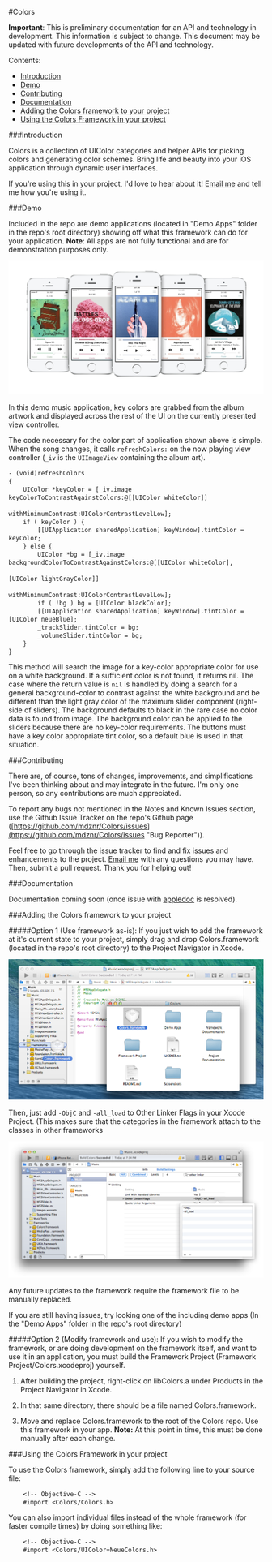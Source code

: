 #Colors

**Important**: This is preliminary documentation for an API and technology in development. This information is subject to change. This document may be updated with future developments of the API and technology.

Contents:

* [Introduction](#introduction)
* [Demo](#demo)
* [Contributing](#contributing)
* [Documentation](#documentation)
* [Adding the Colors framework to your project](#adding-the-colors-framework-to-your-project)
* [Using the Colors Framework in your project](#using-the-colors-framework-in-your-project)


###Introduction

Colors is a collection of UIColor categories and helper APIs for picking colors and generating color schemes. Bring life and beauty into your iOS application through dynamic user interfaces.

If you're using this in your project, I'd love to hear about it! [Email me](mailto:matt@mdznr.com?subject=Using%20Colors%20Project%20in...) and tell me how you're using it.

###Demo

Included in the repo are demo applications (located in "Demo Apps" folder in the repo's root directory) showing off what this framework can do for your application. **Note**: All apps are not fully functional and are for demonstration purposes only.

![Demo application using these APIs](Screenshots/Demo_Apps_Music_iPhone_Display.jpg "Demo application using Colors Framework")

In this demo music application, key colors are grabbed from the album artwork and displayed across the rest of the UI on the currently presented view controller.

The code necessary for the color part of application shown above is simple. When the song changes, it calls `refreshColors:` on the now playing view controller (`_iv` is the `UIImageView` containing the album art).

	- (void)refreshColors
	{
		UIColor *keyColor = [_iv.image keyColorToContrastAgainstColors:@[[UIColor whiteColor]]
		                                           withMinimumContrast:UIColorContrastLevelLow];
		if ( keyColor ) {
			[[UIApplication sharedApplication] keyWindow].tintColor = keyColor;
		} else {
			UIColor *bg = [_iv.image backgroundColorToContrastAgainstColors:@[[UIColor whiteColor],
			                                                                  [UIColor lightGrayColor]]
			                                            withMinimumContrast:UIColorContrastLevelLow];
			if ( !bg ) bg = [UIColor blackColor];
			[[UIApplication sharedApplication] keyWindow].tintColor = [UIColor neueBlue];
			_trackSlider.tintColor = bg;
			_volumeSlider.tintColor = bg;
		}
	}

This method will search the image for a key-color appropriate color for use on a white background. If a sufficient color is not found, it returns nil. The case where the return value is `nil` is handled by doing a search for a general background-color to contrast against the white background and be different than the light gray color of the maximum slider component (right-side of sliders). The background defaults to black in the rare case no color data is found from image. The background color can be applied to the sliders because there are no key-color requirements. The buttons must have a key color appropriate tint color, so a default blue is used in that situation.

###Contributing

There are, of course, tons of changes, improvements, and simplifications I've been thinking about and may integrate in the future. I'm only one person, so any contributions are much appreciated.

To report any bugs not mentioned in the Notes and Known Issues section, use the Github Issue Tracker on the repo's Github page ([https://github.com/mdznr/Colors/issues](https://github.com/mdznr/Colors/issues "Bug Reporter")).

Feel free to go through the issue tracker to find and fix issues and enhancements to the project. [Email me](mailto:matt@mdznr.com?subject=Contributing%20to%20Colors%20Project&body=Hello,%20I'd%20like%20to%20help%20with%20the%20Colors%20Project.%20How%20can%20I%20help?) with any questions you may have. Then, submit a pull request. Thank you for helping out!

###Documentation

Documentation coming soon (once issue with [appledoc](https://github.com/tomaz/appledoc) is resolved).

<!--
#*****<font color="red">WARNING: Get online documentation url</font>*****

Read the [Colors Documentation](http://www.github.com/mdznr/Colors "Colors Documentation") online.

Install the documentation into Xcode with the following steps:

1. Open Xcode Preferences
2. Choose Downloads
3. Choose the Documentation tab
4. #*****<font color="red">WARNING: This doesn't work?</font>*****
4. Click the plus button in the bottom right and enter the following URL:

#*****<font color="red">WARNING: Generate atom</font>*****

		http://github.com/mdznr/Colors/Documentation/com.mattzanchelli.colors.atom
	
5. Click Install next the new row reading "Colors Documentation". (If you don't see it and didn't get an error, try restarting Xcode.)

Be sure you have the docset selected in the organizer to see results for Colors.
-->

###Adding the Colors framework to your project

#####Option 1 (Use framework as-is):
If you just wish to add the framework at it's current state to your project, simply drag and drop Colors.framework (located in the repo's root directory) to the Project Navigator in Xcode.

![Adding Framework to Project](Screenshots/README_Images/AddingFrameworkToProject.png)

Then, just add `-ObjC` and `-all_load` to Other Linker Flags in your Xcode Project. (This makes sure that the categories in the framework attach to the classes in other frameworks

![Adding Other Linker Flags](Screenshots/README_Images/OtherLinkerFlags.png)

Any future updates to the framework require the framework file to be manually replaced.

If you are still having issues, try looking one of the including demo apps (In the "Demo Apps" folder in the repo's root directory)

#####Option 2 (Modify framework and use):
If you wish to modify the framework, or are doing development on the framework itself, and want to use it in an application, you must build the Framework Project (Framework Project/Colors.xcodeproj) yourself.

1. After building the project, right-click on libColors.a under Products in the Project Navigator in Xcode.

2. In that same directory, there should be a file named Colors.framework.

3. Move and replace Colors.framework to the root of the Colors repo. Use this framework in your app. **Note:** At this point in time, this must be done manually after each change.

###Using the Colors Framework in your project

To use the Colors framework, simply add the following line to your source file:

		<!-- Objective-C -->
		#import <Colors/Colors.h>

You can also import individual files instead of the whole framework (for faster compile times) by doing something like:

		<!-- Objective-C -->
		#import <Colors/UIColor+NeueColors.h>

